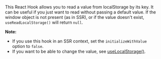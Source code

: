 This React Hook allows you to read a value from localStorage by its key. It can be useful if you just want to read without passing a default value.
If the window object is not present (as in SSR), or if the value doesn't exist, `useReadLocalStorage()` will return `null`.

**Note:**

- If you use this hook in an SSR context, set the `initializeWithValue` option to `false`.
- If you want to be able to change the value, see [useLocalStorage()](/react-hook/use-local-storage).
